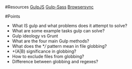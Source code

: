 #Resources
[GulpJS](http://gulpjs.com/)
[Gulp-Sass](https://www.npmjs.com/package/gulp-sass)
[Browsersync](https://browsersync.io/)

#Points
* What IS gulp and what problems does it attempt to solve?
* What are some example tasks gulp can solve?
* Gulp ideology vs Grunt
* What are the four main Gulp methods?
* What does the **/* pattern mean in file globbing?
* +(A|B) significance in globbing?
* How to exclude files from globbing?
* Difference between globbing and regexes?




